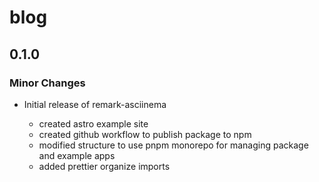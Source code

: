 # blog

## 0.1.0

### Minor Changes

- Initial release of remark-asciinema

  - created astro example site
  - created github workflow to publish package to npm
  - modified structure to use pnpm monorepo for managing package and example apps
  - added prettier organize imports
